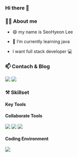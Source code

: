 ### Hi there 👋


### 👩‍🎤 About me

- 😄 my name is SeoHyeon Lee

- 🌱 I’m currently learning java

- I want full stack developer 💻


  
### 📫 Contach & Blog
<a href="mailto:uimi7625@naver.com"><img src="https://img.shields.io/badge/naver-03C75A?style=flat-square&logo=naver&logoColor=white&link=mailto:uimi7625@naver.com"/></a> 
<a href="mailto:uimi3606@gmail.com"><img src="https://img.shields.io/badge/gmail-EA4335?style=flat-square&logo=gmail&logoColor=white&link=mailto:uimi3606@gmail.com"/></a> 

  
### ⚒️ Skillset  

#### Key Tools  


#### Collaborate Tools  
 <img src="https://img.shields.io/badge/github-181717?style=flat-square&logo=github&logoColor=white"> <img src="https://img.shields.io/badge/figma-F24E1E?style=flat-square&logo=figma&logoColor=white"> <img src="https://img.shields.io/badge/discord-5865F2?style=flat-square&logo=discord&logoColor=white"> <br>

 
#### Coding Environment
<img src="https://img.shields.io/badge/visualstudiocode-007ACC?style=flat-square&logo=visualstudiocode&logoColor=white"> 
